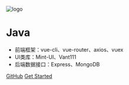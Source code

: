 ![logo](https://docsify.js.org/_media/icon.svg)

# Java

>

* 前端框架：vue-cli、vue-router、axios、vuex
* UI类库：Mint-UI、Vant111
* 后端数据接口：Express、MongoDB

[GitHub](https://github.com/Hanxueqing/Douban-Movie.git)
[Get Started](index.html)